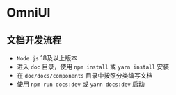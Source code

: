 # OmniUI

## 文档开发流程

* `Node.js` 18及以上版本
* 进入 `doc` 目录，使用 `npm install` 或 `yarn install` 安装
* 在 `doc/docs/components` 目录中按照分类编写文档
* 使用 `npm run docs:dev` 或 `yarn docs:dev` 启动